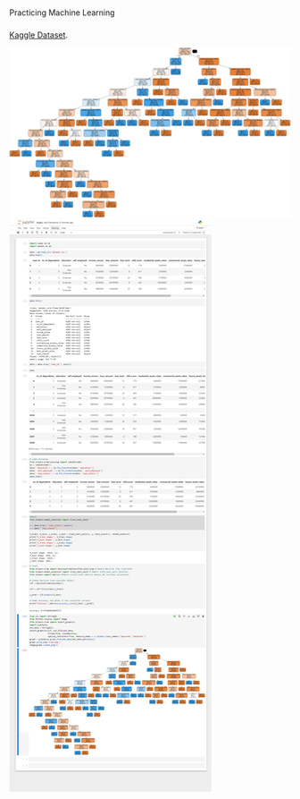 ###
Practicing Machine Learning
###
[Kaggle Dataset](https://www.kaggle.com/datasets/architsharma01/loan-approval-prediction-dataset/data).

![Decision Tree](./tree.png)
![Screenshot](./screenshot.png)


